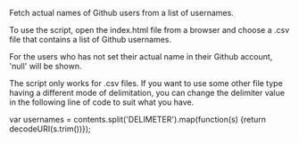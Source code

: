 Fetch actual names of Github users from a list of usernames.

To use the script, open the index.html file from a browser and choose a .csv file that contains a list of Github usernames.

For the users who has not set their actual name in their Github account, 'null' will be shown.

The script only works for .csv files. If you want to use some other file type having a different mode of delimitation, you can change the delimiter value in the following line of code to suit what you have.

var usernames = contents.split('DELIMETER').map(function(s) {return decodeURI(s.trim())});
